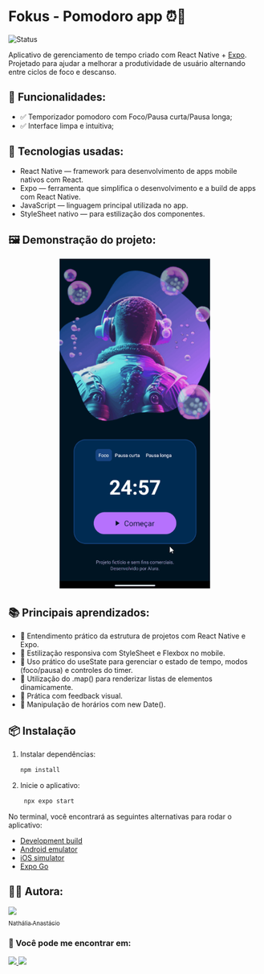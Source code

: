 # Fokus - Pomodoro app ⏰🍅
![Status](https://img.shields.io/badge/Status-Concluído-brightgreen)


Aplicativo de gerenciamento de tempo criado com React Native + [Expo](https://expo.dev). Projetado para ajudar a melhorar a produtividade de usuário alternando entre ciclos de foco e descanso.

## 📲 Funcionalidades:
- ✅ Temporizador pomodoro com Foco/Pausa curta/Pausa longa;
- ✅ Interface limpa e intuitiva;

## 🚀 Tecnologias usadas:
- React Native — framework para desenvolvimento de apps mobile nativos com React.
- Expo — ferramenta que simplifica o desenvolvimento e a build de apps com React Native.
- JavaScript — linguagem principal utilizada no app.
- StyleSheet nativo — para estilização dos componentes.

## 🖼 Demonstração do projeto:
<p align="center">
  <img src="demonstracao_do_app.gif" alt="Demo do app Pomodoro" width="300"/>
</p>

## 📚 Principais aprendizados:
- 📌 Entendimento prático da estrutura de projetos com React Native e Expo.
- 📌 Estilização responsiva com StyleSheet e Flexbox no mobile.
- 📌 Uso prático do useState para gerenciar o estado de tempo, modos (foco/pausa) e controles do timer.
- 📌 Utilização do .map() para renderizar listas de elementos dinamicamente.
- 📌 Prática com feedback visual.
- 📌 Manipulação de horários com new Date().

## 📦 Instalação 

1. Instalar dependências:

   ```bash
   npm install
   ```

2. Inicie o aplicativo:

   ```bash
    npx expo start
   ```

No terminal, você encontrará as seguintes alternativas para rodar o aplicativo:

- [Development build](https://docs.expo.dev/develop/development-builds/introduction/)
- [Android emulator](https://docs.expo.dev/workflow/android-studio-emulator/)
- [iOS simulator](https://docs.expo.dev/workflow/ios-simulator/)
- [Expo Go](https://expo.dev/go)


## 👩‍💻 Autora:

[<img loading="lazy" src="https://avatars.githubusercontent.com/u/172634421?v=4" width=115><br><sub>Nathália Anastácio</sub>](https://github.com/nath-anastacio)

### 💬 Você pode me encontrar em:
<div>
  <a href="https://www.linkedin.com/in/nathalia-anastacio/" target="_blank"><img src= "https://img.shields.io/badge/-LinkedIn-%230077B5?style=for-the-badge&logo=linkedin&logoColor=white" target="_blank"/> </a>
  <a href = "mailto:nathanastacio@gmail.com"><img loading="lazy" src="https://img.shields.io/badge/Gmail-D14836?style=for-the-badge&logo=gmail&logoColor=white" target="_blank"></a>
</div>

